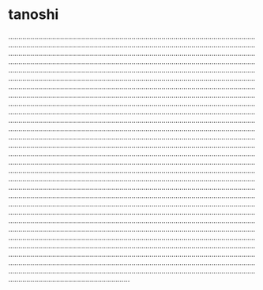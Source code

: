 # tanoshi

.........................................................................................................................................................................................................................................................................................................................................................................................................................................................................................................................................................................................................................................................................................................................................................................................................................................................................................................................................................................................................................................................................................................................................................................................................................................................................................................................................................................................................................................................................................................................................................................................................................................................................................................................................................................................................................................................................................................................................................................................................................................................................................................................................................................................................................................................................................................................................................................................................................................................................................................................................................................................................................................................................................................................................................................................................................................................................................................................................................................................................................................................................................................................................................................................................................................................................................................................................................................................................................................................................................................................................................................................................................................................................................................................................................................................................